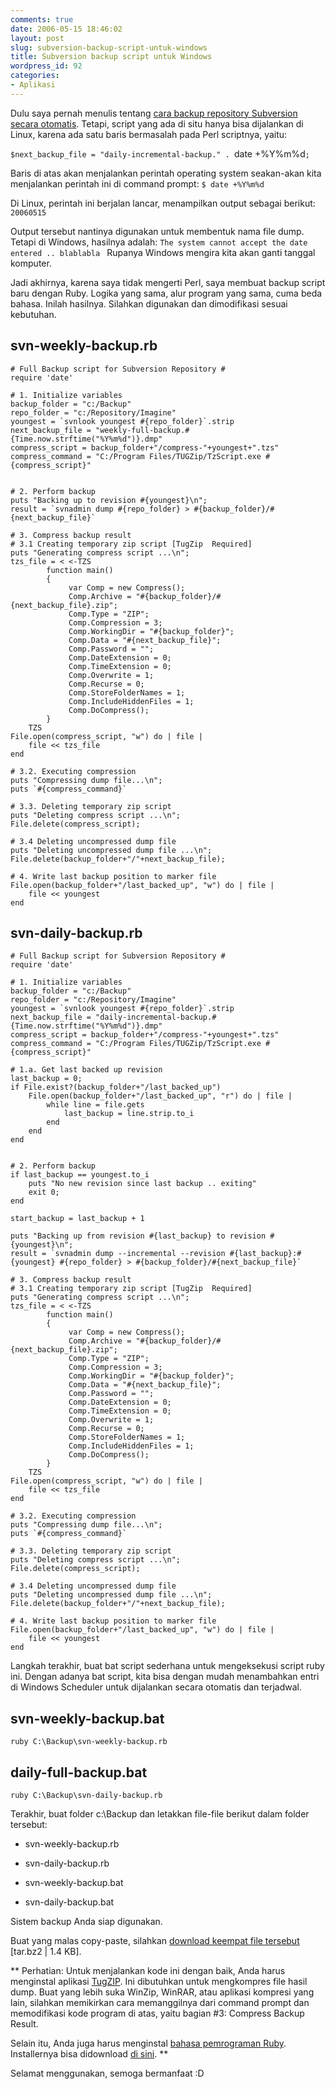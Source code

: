 ```yaml
---
comments: true
date: 2006-05-15 18:46:02
layout: post
slug: subversion-backup-script-untuk-windows
title: Subversion backup script untuk Windows
wordpress_id: 92
categories:
- Aplikasi
---
```


Dulu saya pernah menulis tentang [cara backup repository Subversion secara otomatis](http://endy.artivisi.com/blog/aplikasi/subversion-backup-dan-restore/). Tetapi, script yang ada di situ hanya bisa dijalankan di Linux, karena ada satu baris bermasalah pada Perl scriptnya, yaitu: 

`$next_backup_file = "daily-incremental-backup." . `date +%Y%m%d`;`

Baris di atas akan menjalankan perintah operating system seakan-akan kita menjalankan perintah ini di command prompt: 
`$ date +%Y%m%d`

Di Linux, perintah ini berjalan lancar, menampilkan output sebagai berikut: 
`20060515`

Output tersebut nantinya digunakan untuk membentuk nama file dump. Tetapi di Windows, hasilnya adalah: 
`The system cannot accept the date entered .. blablabla `
Rupanya Windows mengira kita akan ganti tanggal komputer. 

Jadi akhirnya, karena saya tidak mengerti Perl, saya membuat backup script baru dengan Ruby. Logika yang sama, alur program yang sama, cuma beda bahasa. Inilah hasilnya. Silahkan digunakan dan dimodifikasi sesuai kebutuhan.



## svn-weekly-backup.rb



    
    
    # Full Backup script for Subversion Repository #
    require 'date'
    
    # 1. Initialize variables
    backup_folder = "c:/Backup"
    repo_folder = "c:/Repository/Imagine"
    youngest = `svnlook youngest #{repo_folder}`.strip
    next_backup_file = "weekly-full-backup.#{Time.now.strftime("%Y%m%d")}.dmp"
    compress_script = backup_folder+"/compress-"+youngest+".tzs"
    compress_command = "C:/Program Files/TUGZip/TzScript.exe #{compress_script}"
    
    
    # 2. Perform backup
    puts "Backing up to revision #{youngest}\n";
    result = `svnadmin dump #{repo_folder} > #{backup_folder}/#{next_backup_file}`
    
    # 3. Compress backup result
    # 3.1 Creating temporary zip script [TugZip  Required]  
    puts "Generating compress script ...\n";
    tzs_file = < <-TZS
    		function main()
    		{
    		     var Comp = new Compress();
    		     Comp.Archive = "#{backup_folder}/#{next_backup_file}.zip";
    		     Comp.Type = "ZIP";
    		     Comp.Compression = 3;
    		     Comp.WorkingDir = "#{backup_folder}";
    		     Comp.Data = "#{next_backup_file}";
    		     Comp.Password = "";
    		     Comp.DateExtension = 0;
    		     Comp.TimeExtension = 0;
    		     Comp.Overwrite = 1;
    		     Comp.Recurse = 0;
    		     Comp.StoreFolderNames = 1;
    		     Comp.IncludeHiddenFiles = 1;
    		     Comp.DoCompress();
    		}
    	TZS
    File.open(compress_script, "w") do | file |
        file << tzs_file	
    end
    
    # 3.2. Executing compression
    puts "Compressing dump file...\n";
    puts `#{compress_command}`
    
    # 3.3. Deleting temporary zip script 
    puts "Deleting compress script ...\n";
    File.delete(compress_script);
    
    # 3.4 Deleting uncompressed dump file
    puts "Deleting uncompressed dump file ...\n";
    File.delete(backup_folder+"/"+next_backup_file);
    
    # 4. Write last backup position to marker file
    File.open(backup_folder+"/last_backed_up", "w") do | file |
        file << youngest
    end
    





## svn-daily-backup.rb



    
    
    # Full Backup script for Subversion Repository #
    require 'date'
    
    # 1. Initialize variables
    backup_folder = "c:/Backup"
    repo_folder = "c:/Repository/Imagine"
    youngest = `svnlook youngest #{repo_folder}`.strip
    next_backup_file = "daily-incremental-backup.#{Time.now.strftime("%Y%m%d")}.dmp"
    compress_script = backup_folder+"/compress-"+youngest+".tzs"
    compress_command = "C:/Program Files/TUGZip/TzScript.exe #{compress_script}"
    
    # 1.a. Get last backed up revision
    last_backup = 0;
    if File.exist?(backup_folder+"/last_backed_up")
    	File.open(backup_folder+"/last_backed_up", "r") do | file |
    	    while line = file.gets
    			last_backup = line.strip.to_i
    		end
    	end
    end
    
    
    # 2. Perform backup
    if last_backup == youngest.to_i
    	puts "No new revision since last backup .. exiting"
    	exit 0; 
    end
    
    start_backup = last_backup + 1
    
    puts "Backing up from revision #{last_backup} to revision #{youngest}\n";
    result = `svnadmin dump --incremental --revision #{last_backup}:#{youngest} #{repo_folder} > #{backup_folder}/#{next_backup_file}`
    
    # 3. Compress backup result
    # 3.1 Creating temporary zip script [TugZip  Required]  
    puts "Generating compress script ...\n";
    tzs_file = < <-TZS
    		function main()
    		{
    		     var Comp = new Compress();
    		     Comp.Archive = "#{backup_folder}/#{next_backup_file}.zip";
    		     Comp.Type = "ZIP";
    		     Comp.Compression = 3;
    		     Comp.WorkingDir = "#{backup_folder}";
    		     Comp.Data = "#{next_backup_file}";
    		     Comp.Password = "";
    		     Comp.DateExtension = 0;
    		     Comp.TimeExtension = 0;
    		     Comp.Overwrite = 1;
    		     Comp.Recurse = 0;
    		     Comp.StoreFolderNames = 1;
    		     Comp.IncludeHiddenFiles = 1;
    		     Comp.DoCompress();
    		}
    	TZS
    File.open(compress_script, "w") do | file |
        file << tzs_file	
    end
    
    # 3.2. Executing compression
    puts "Compressing dump file...\n";
    puts `#{compress_command}`
    
    # 3.3. Deleting temporary zip script 
    puts "Deleting compress script ...\n";
    File.delete(compress_script);
    
    # 3.4 Deleting uncompressed dump file
    puts "Deleting uncompressed dump file ...\n";
    File.delete(backup_folder+"/"+next_backup_file);
    
    # 4. Write last backup position to marker file
    File.open(backup_folder+"/last_backed_up", "w") do | file |
        file << youngest
    end
    



Langkah terakhir, buat bat script sederhana untuk mengeksekusi script ruby ini. Dengan adanya bat script, kita bisa dengan mudah menambahkan entri di Windows Scheduler untuk dijalankan secara otomatis dan terjadwal. 



## svn-weekly-backup.bat


`ruby C:\Backup\svn-weekly-backup.rb`



## daily-full-backup.bat


`ruby C:\Backup\svn-daily-backup.rb`

Terakhir, buat folder c:\Backup dan letakkan file-file berikut dalam folder tersebut: 



	
  * svn-weekly-backup.rb

	
  * svn-daily-backup.rb

	
  * svn-weekly-backup.bat

	
  * svn-daily-backup.bat



Sistem backup Anda siap digunakan. 

Buat yang malas copy-paste, silahkan [download keempat file tersebut](http://endy.artivisi.com/downloads/code/svn-backup-windows.tar.bz2) [tar.bz2 | 1.4 KB].

**
Perhatian: Untuk menjalankan kode ini dengan baik, Anda harus menginstal aplikasi [TugZIP](http://www.tugzip.com). Ini dibutuhkan untuk mengkompres file hasil dump. Buat yang lebih suka WinZip, WinRAR, atau aplikasi kompresi yang lain, silahkan memikirkan cara memanggilnya dari command prompt dan memodifikasi kode program di atas, yaitu bagian #3: Compress Backup Result.

Selain itu, Anda juga harus menginstal [bahasa pemrograman Ruby](http://ruby-lang.org/). Installernya bisa didownload [di sini](http://rubyforge.org/projects/rubyinstaller/). 
**



Selamat menggunakan, semoga bermanfaat :D 
